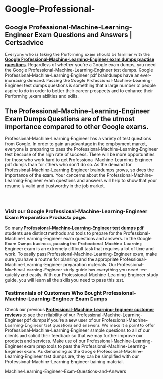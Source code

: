 # Google-Professional-<h2><strong>Google Professional-Machine-Learning-Engineer Exam Questions and Answers | Certsadvice</strong></h2> <p>Everyone who is taking the Performing exam should be familiar with the <a href="http://www.certsadvice.com/google/professional-machine-learning-engineer-practice-questions"><strong>Google Professional-Machine-Learning-Engineer exam dumps practise questions</strong></a>. Regardless of whether you&#39;re a Google exam dumps, you need the Google Professional-Machine-Learning-Engineer test dumps. Google Professional-Machine-Learning-Engineer pdf braindumps have an ever-increasing demand. Passing the Google Professional-Machine-Learning-Engineer test dumps questions is something that a large number of people aspire to do in order to better their career prospects and to enhance their Performing ,exam abilities and skills.</p> <h2><strong>The Professional-Machine-Learning-Engineer Exam Dumps Questions are of the utmost importance compared to other Google exams.</strong></h2> <p>Professional-Machine-Learning-Engineer has a variety of test questions from Google. In order to gain an advantage in the employment market, everyone is preparing to pass the Professional-Machine-Learning-Engineer test because of the high rate of success. There will be more opportunities for those who work hard to get Professional-Machine-Learning-Engineer pdf dumps than for others who don&#39;t do so. As the demand for Professional-Machine-Learning-Engineer braindumps grows, so does the importance of the exam. Your concerns about the Professional-Machine-Learning-Engineer exam questions and answers will help to show that your resume is valid and trustworthy in the job market.</p> <p><a href="http://www.certsadvice.com/google/professional-machine-learning-engineer-practice-questions" style="display: block; padding: 1em 0; text-align: center; "><img alt="" src="https://1.bp.blogspot.com/-RUOr8Wn-CRk/YUYAxC8kcHI/AAAAAAAAAnw/F7BbdI3tw8QDj5z8iX0vQAioQzKiUxduwCLcBGAsYHQ/s0/unnamed.jpg" /></a></p> <h3><strong>Visit our Google Professional-Machine-Learning-Engineer Exam Preparation Products page.</strong></h3> <p>So many <a href="http://www.certsadvice.com/google/professional-machine-learning-engineer-practice-questions"><strong>Professional-Machine-Learning-Engineer test dumps pdf </strong></a>students use distinct methods and tools to prepare for the Professional-Machine-Learning-Engineer exam questions and answers. In the Google Exam Dumps business, passing the Professional-Machine-Learning-Engineer exam is an extremely difficult task that requires a lot of time and work. To easily pass Professional-Machine-Learning-Engineer exam, make sure you have a routine for planning and the appropriate Professional-Machine-Learning-Engineer preparation materials. Our Professional-Machine-Learning-Engineer study guide has everything you need test quickly and easily. With our Professional-Machine-Learning-Engineer study guide, you will learn all the skills you need to pass this test.</p> <h3><strong>Testimonials of Customers Who Bought Professional-Machine-Learning-Engineer Exam Dumps</strong></h3> <p>Check our previous <a href="http://www.certsadvice.com/google/professional-machine-learning-engineer-practice-questions"><strong>Professional-Machine-Learning-Engineer customer reviews</strong></a> to see the reliability of our Professional-Machine-Learning-Engineer pdf dumps if you&#39;re a new user of our Professional-Machine-Learning-Engineer test questions and answers. We make it a point to offer Professional-Machine-Learning-Engineer sample questions to all of our clients and solicit their feedback so that we may further improve our products and services. Make use of our Professional-Machine-Learning-Engineer exam prep tools to pass the Professional-Machine-Learning-Engineer exam. As demanding as the Google Professional-Machine-Learning-Engineer test dumps are, they can be simplified with our Professional-Machine-Learning-Engineer training material.</p>Machine-Learning-Engineer-Exam-Questions-and-Answers
